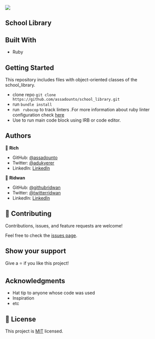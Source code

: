 ![](https://img.shields.io/badge/Microverse-blueviolet)

## School Library


## Built With

- Ruby

## Getting Started

This repository includes files with object-oriented classes of the school_library.

- clone repo ```git clone https://github.com/assadounto/school_library.git```
- run ```bundle install```
- run ``` rubocop``` to track linters .For more information about ruby linter configuration check [here](https://github.com/microverseinc/linters-config/tree/master/ruby)
- Use [](./decode_morse.rb) to run main code block using IRB or code editor.


## Authors

👤 **Rich**

- GitHub: [@assadounto](https://github.com/assadounto)
- Twitter: [@adukyerer](https://twitter.com/adukyerer)
- LinkedIn: [LinkedIn](https://linkedin.com/in/adu-kyere)

👤 **Ridwan**

- GitHub: [@githubridwan](https://github.com/ridwanediallo)
- Twitter: [@twitterridwan](https://twitter.com/RidwaneD)
- LinkedIn: [LinkedIn](https://www.linkedin.com/in/ridwan-diallo)

## 🤝 Contributing

Contributions, issues, and feature requests are welcome!

Feel free to check the [issues page](../../issues/).

## Show your support

Give a ⭐️ if you like this project!

## Acknowledgments

- Hat tip to anyone whose code was used
- Inspiration
- etc

## 📝 License

This project is [MIT](./LICENSE) licensed.
